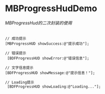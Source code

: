 # MBProgressHudDemo
###### MBProgressHud的二次封装的使用

```
// 成功提示
[MBProgressHUD showSuccess:@"提示成功"];

// 错误提示
 [BDFProgressHUD showError:@"错误信息"];
 
// 文字信息提示
[BDFProgressHUD showMessage:@"提示信息！"];

// Loading提示
 [BDFProgressHUD showLoading:@"Loading..."];
 
```

